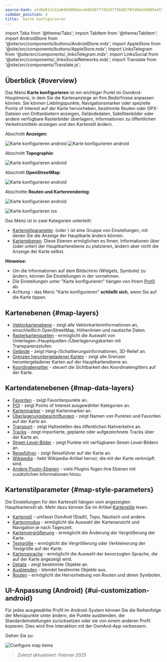 ```yaml
---
source-hash: afd8d811e22a04d300b6aceb6838f774b297758d02f07d66e5b085e41519527d
sidebar_position: 4
title:  Karte konfigurieren
---
```

import Tabs from '@theme/Tabs';
import TabItem from '@theme/TabItem';
import AndroidStore from '@site/src/components/buttons/AndroidStore.mdx';
import AppleStore from '@site/src/components/buttons/AppleStore.mdx';
import LinksTelegram from '@site/src/components/_linksTelegram.mdx';
import LinksSocial from '@site/src/components/_linksSocialNetworks.mdx';
import Translate from '@site/src/components/Translate.js';



## Überblick {#overview}

Das Menü **Karte konfigurieren** ist ein wichtiger Punkt im OsmAnd-*Hauptmenü*, in dem Sie die Kartenanzeige an Ihre Bedürfnisse anpassen können. Sie können Lieblingspunkte, Navigationsmarker oder spezielle Points of Interest auf der Karte hervorheben, bestimmte Routen oder GPX-Dateien von Drittanbietern anzeigen, Geländedaten, Satellitenbilder oder andere verfügbare Rasterbilder überlagern, Informationen zu öffentlichen Verkehrsmitteln anzeigen und den Kartenstil ändern.

<Tabs groupId="operating-systems">

<TabItem value="android" label="Android">

Abschnitt **Anzeigen**:

![Karte konfigurieren android](@site/static/img/map/configure_map_show1_andr.png) ![Karte konfigurieren android](@site/static/img/map/configure_map_show2_andr.png)

Abschnitt **Topographie**:

![Karte konfigurieren android](@site/static/img/map/configure_map_topography_andr.png)

Abschnitt **OpenStreetMap**:

![Karte konfigurieren android](@site/static/img/map/configure_map_osm_andr.png)

Abschnitte **Routen und Kartenrendering**:

![Karte konfigurieren android](@site/static/img/map/configure_map_routes&Map_rendering_andr.png)

</TabItem>

<TabItem value="ios" label="iOS">

![Karte konfigurieren ios](@site/static/img/map/configure-map-ios.png)

</TabItem>

</Tabs>


Das Menü **<Translate android="true" ids="configure_map"/>** ist in zwei Kategorien unterteilt:

- [Kartenstilparameter](#map-style-parameters). **<Translate android="true" ids="map_widget_map_rendering"/>** (oder **<Translate ios="true" ids="map_widget_renderer"/>**) ist eine Gruppe von Einstellungen, mit denen Sie die Anzeige der Hauptkarte ändern können.
- [Kartenebenen](#map-layers). Diese Ebenen ermöglichen es Ihnen, Informationen über (oder unter) der Hauptkartenebene zu platzieren, ändern aber nicht die Anzeige der Karte selbst.

**Hinweise:**

- Um die Informationen auf dem Bildschirm (Widgets, Symbole) zu ändern, können Sie Einstellungen in der [<Translate android="true" ids="layer_map_appearance"/>](../widgets/index.md) vornehmen.
- Die Einstellungen unter "Karte konfigurieren" hängen von Ihrem [Profil](../personal/profiles.md) ab.
- Achtung - das Menü "Karte konfigurieren" **schließt sich**, wenn Sie auf die Karte tippen.

## Kartenebenen {#map-layers}

- [Vektorkartenebene](../map/vector-maps.md) - zeigt alle Vektorkarteninformationen an, einschließlich OpenStreetMap, Höhenlinien und nautische Daten.
- [Rasterkartenquellen](../map/raster-maps.md#select-raster-maps) - ermöglicht die Auswahl von Unterlagen-/Hauptquellen-/Überlagerungskarten mit Transparenzstufen.
- [Gelände](../plugins/topography.md#hillshade-slope-and-altitude-layers) - zeigt Hang-/Schattierungsinformationen, 3D-Relief an.
- [Grenzen heruntergeladener Karten](../map/vector-maps.md#show-borders) - zeigt alle Grenzen heruntergeladener Karten auf der Hauptkartenebene an.
- [Koordinatengitter](../map/vector-maps.md#coordinates-grid) - steuert die Sichtbarkeit des Koordinatengitters auf der Karte.

## Kartendatenebenen {#map-data-layers}

- [Favoriten](../map/point-layers-on-map.md) - zeigt Favoritenpunkte an.
- [POI](../map/point-layers-on-map.md) - zeigt Points of Interest ausgewählter Kategorien an.
- [Kartenmarker](../map/point-layers-on-map.md) - zeigt Kartenmarker an.
- [Überlagerungsbeschriftungen](../map/point-layers-on-map.md) - zeigt Namen von Punkten und Favoriten auf der Karte an.
- [Transport](../map/vector-maps.md#transport) - zeigt Haltestellen des öffentlichen Nahverkehrs an.
- [Tracks](../map/tracks/index.md) - zeigt importierte, geplante oder aufgezeichnete Tracks über der Karte an.
- [Street-Level-Bilder](../plugins/mapillary.md#map-layer) - zeigt Punkte mit verfügbaren Street-Level-Bildern an.
- [Reiseführer](../plan-route/travel-guides.md) - zeigt Reiseführer auf der Karte an.
- [Wikipedia](../plugins/wikipedia.md) - hebt Wikipedia-Artikel hervor, die mit der Karte verknüpft sind.
- [Andere Plugin-Ebenen](../plugins/index.md#configure-plugin) - viele Plugins fügen ihre Ebenen mit zusätzlichen Informationen hinzu.

## Kartenstilparameter {#map-style-parameters}

Die Einstellungen für den Kartenstil hängen vom angezeigten Hauptkartenstil ab. Mehr dazu können Sie im Artikel [Kartenstile](../map/vector-maps) lesen.

- [Kartenstil](../map/vector-maps.md#default-map-styles) - umfasst OsmAnd (Stadt), Topo, Nautisch und andere.
- [Kartenmodus](../map/vector-maps.md#map-mode) - ermöglicht die Auswahl der Kartenansicht und Navigation je nach Tageszeit.
- [Kartenvergrößerung](../map/vector-maps.md#map-magnifier) - ermöglicht die Änderung der Vergrößerung der Karte.
- [Textgröße](../map/vector-maps.md#text-size) - ermöglicht die Vergrößerung oder Verkleinerung der Textgröße auf der Karte.
- [Kartensprache](../map/vector-maps.md#map-language) - ermöglicht die Auswahl der bevorzugten Sprache, die auf der Karte angezeigt wird.
- [Details](../map/vector-maps.md#details) - zeigt bestimmte Objekte an.
- [Ausblenden](../map/vector-maps.md#hide) - blendet bestimmte Objekte aus.
- [Routen](../map/vector-maps.md#routes) - ermöglicht die Hervorhebung von Routen und deren Symbolen.

## UI-Anpassung (Android) {#ui-customization-android}

Für jedes ausgewählte Profil im Android-System können Sie die Reihenfolge der Menüpunkte unter <Translate android="true" ids="configure_map"/> ändern, die Punkte ausblenden, die Standardeinstellungen zurücksetzen oder sie von einem anderen Profil kopieren. Dies wird Ihre Interaktion mit der OsmAnd-App verbessern.

Gehen Sie zu: *<Translate android="true" ids="shared_string_menu,configure_profile,ui_customization,configure_map"/>*

![Configure map items ](@site/static/img/settings/configure-screen-ui-customization.png)


> *Zuletzt aktualisiert: Februar 2025*